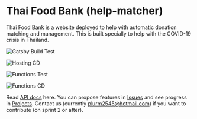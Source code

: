 # Thai Food Bank (help-matcher)

Thai Food Bank is a website deployed to help with automatic donation matching and management. This is built specially to help with the COVID-19 crisis in Thailand.

![Gatsby Build Test](https://github.com/Feeding-Thailand/thaifoodbank/workflows/Gatsby%20Build%20Test/badge.svg)

![Hosting CD](https://github.com/Feeding-Thailand/thaifoodbank/workflows/CI/badge.svg)

![Functions Test](https://github.com/Feeding-Thailand/thaifoodbank/workflows/Functions%20Test/badge.svg)

![Functions CD](https://github.com/Feeding-Thailand/thaifoodbank/workflows/Functions%20CI/badge.svg)

Read [API docs](https://documenter.getpostman.com/view/4788577/Szt789cH?version=latest) here. You can propose features in [Issues](https://github.com/Feeding-Thailand/thaifoodbank/issues) and see progress in [Projects](https://github.com/Feeding-Thailand/thaifoodbank/projects). Contact us (currently plurm2545@hotmail.com) if you want to contribute (on sprint 2 or after).
